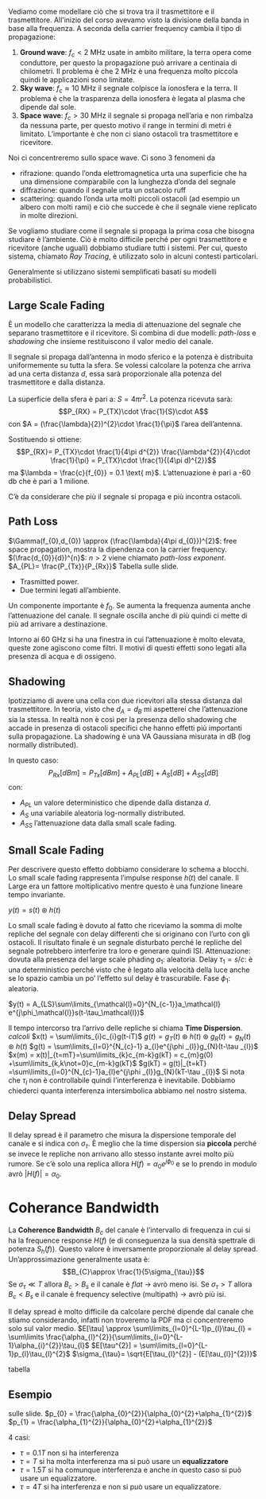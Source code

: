 
Vediamo come modellare ciò che si trova tra il trasmettitore e il trasmettitore. All’inizio del corso avevamo visto la divisione della banda in base alla frequenza. 
A seconda della carrier frequency cambia il tipo di propagazione:
1. **Ground wave**: $f_{c}<2\text{ MHz}$ usate in ambito militare, la terra opera come conduttore, per questo la propagazione può arrivare a centinaia di chilometri. Il problema è che 2 MHz è una frequenza molto piccola quindi le applicazioni sono limitate. 
2. **Sky wave**: $f_{c} \approx 10 \text{ MHz}$ il segnale colpisce la ionosfera e la terra. Il problema è che la trasparenza della ionosfera è legata al plasma che dipende dal sole. 
3. **Space wave**: $f_{c} > 30 \text{ MHz}$ il segnale si propaga nell’aria e non rimbalza da nessuna parte, per questo motivo il range in termini di metri è limitato. L’importante è che non ci siano ostacoli tra trasmettitore e ricevitore. 

Noi ci concentreremo sullo space wave.
Ci sono 3 fenomeni da
- rifrazione: quando l’onda elettromagnetica urta una superficie che ha una dimensione comparabile con la lunghezza d’onda del segnale
- diffrazione: quando il segnale urta un ostacolo ruff
- scattering: quando l’onda urta molti piccoli ostacoli (ad esempio un albero con molti rami) e ciò che succede è che il segnale viene replicato in molte direzioni.

Se vogliamo studiare come il segnale si propaga la prima cosa che bisogna studiare è l’ambiente. Ciò è molto difficile perché per ogni trasmettitore e ricevitore (anche uguali) dobbiamo studiare tutti i sistemi. Per cui, questo sistema, chiamato *Ray Tracing*, è utilizzato solo in alcuni contesti particolari. 

Generalmente si utilizzano sistemi semplificati basati su modelli probabilistici. 

## Large Scale Fading

È un modello che caratterizza la media di attenuazione del segnale che separano trasmettitore e il ricevitore.
Si combina di due modelli: *path-loss* e *shadowing* che insieme restituiscono il valor medio del canale.

Il segnale si propaga dall’antenna in modo sferico e la potenza è distribuita uniformemente su tutta la sfera. Se volessi calcolare la potenza che arriva ad una certa distanza $d$, essa sarà proporzionale alla potenza del trasmettitore e dalla distanza. 

La superficie della sfera è pari a: $S=4\pi r^{2}$.
La potenza ricevuta sarà: 
$$P_{RX} = P_{TX}\cdot \frac{1}{S}\cdot A$$
con $A = (\frac{\lambda}{2})^{2}\cdot \frac{1}{\pi}$ l’area dell’antenna.

Sostituendo si ottiene: $$P_{RX}= P_{TX}\cdot \frac{1}{4\pi d^{2}} \frac{\lambda^{2}}{4}\cdot \frac{1}{\pi} = P_{TX}\cdot \frac{1}{(4\pi d)^{2}}$$
ma $\lambda = \frac{c}{f_{0}} = 0.1 \text{ m}$.
L’attenuazione è pari a -60 db che è pari a 1 milione.

C’è da considerare che più il segnale si propaga e più incontra ostacoli. 

## Path Loss

$\Gamma(f_{0},d_{0}) \approx (\frac{\lambda}{4\pi d_{0}})^{2}$: free space propagation, mostra la dipendenza con la carrier frequency.
$(\frac{d_{0}}{d})^{n}$: $n > 2$ viene chiamato *path-loss exponent*.
$A_{PL}= \frac{P_{Tx}}{P_{Rx}}$
Tabella sulle slide.

- Trasmitted power.
- Due termini legati all’ambiente.

Un componente importante è $f_{0}$. Se aumenta la frequenza aumenta anche l’attenuazione del canale. Il segnale oscilla anche di più quindi ci mette di più ad arrivare a destinazione. 

Intorno ai 60 GHz si ha una finestra in cui l’attenuazione è molto elevata, queste zone agiscono come filtri. Il motivi di questi effetti sono legati alla presenza di acqua e di ossigeno.

## Shadowing

Ipotizziamo di avere una cella con due ricevitori alla stessa distanza dal trasmettitore. In teoria, visto che $d_{A}= d_{B}$ mi aspetterei che l’attenuazione sia la stessa. In realtà non è così per la presenza dello shadowing che accade in presenza di ostacoli specifici che hanno effetti più importanti sulla propagazione. La shadowing è una VA Gaussiana misurata in dB (log normally distributed).

In questo caso: 
$$P_{Rx}[dBm] = P_{Tx}[dBm] + A_{PL}[dB] + A_{S}[dB]+ A_{SS}[dB]$$
con:
- $A_{PL}$ un valore deterministico che dipende dalla distanza $d$.
- $A_{S}$ una variabile aleatoria log-normally distributed.
- $A_{SS}$ l’attenuazione data dalla small scale fading.

## Small Scale Fading

Per descrivere questo effetto dobbiamo considerare lo schema a blocchi. Lo small scale fading rappresenta l’impulse response $h(t)$ del canale. 
Il Large era un fattore moltiplicativo mentre questo è una funzione lineare tempo invariante.

$y(t) = s(t) \circledast h(t)$

Lo small scale fading è dovuto al fatto che riceviamo la somma di molte repliche del segnale con delay differenti che si originano con l’urto con gli ostacoli. Il risultato finale è un segnale disturbato perché le repliche del segnale potrebbero interferire tra loro e generare quindi ISI.
Attenuazione: dovuta alla presenza del large scale phading $a_{1}$: aleatoria.
Delay $\tau_{1} =s/c$: è una deterministico perché visto che è legato alla velocità della luce anche se lo spazio cambia un po’ l’effetto sul delay è trascurabile.
Fase $\phi_{1}$: aleatoria.

$y(t) = A_{LS}\sum\limits_{\mathcal{l}=0}^{N_{c-1}}a_\mathcal{l} e^{j\phi_\mathcal{l}}s(t-\tau_\mathcal{l})$

Il tempo intercorso tra l’arrivo delle repliche si chiama **Time Dispersion**.
*calcoli*
$x(t) = \sum\limits_{i}c_{i}g(t-iT)$
$g(t) = g_{T}(t) \circledast h(t) \circledast g_{R}(t) = g_{N}(t)\circledast h(t)$
$g(t) = \sum\limits_{l=0}^{N_{c}-1} a_{l}e^{j\phi _{l}}g_{N}(t-\tau _{l})$
$x(m) = x(t)|_{t=mT}=\sum\limits_{k}c_{m-k}g(kT) = c_{m}g(0) +\sum\limits_{k,k\not=0}c_{m-k}g(kT)$
$g(kT) = g(t)|_{t=kT} =\sum\limits_{l=0}^{N_{c}-1}a_{l}e^{j\phi _{l}}g_{N}(kT-\tau _{l})$
Si nota che $\tau_{l}$ non è controllabile quindi l’interferenza è inevitabile. 
Dobbiamo chiederci quanta interferenza intersimbolica abbiamo nel nostro sistema.
## Delay Spread

Il delay spread è il parametro che misura la dispersione temporale del canale e si indica con $\sigma_{\tau}$.
È meglio che la time dispersion sia **piccola** perché se invece le repliche non arrivano allo stesso instante avrei molto più rumore.
Se c’è solo una replica allora $H(f) = \alpha_{0}e^{j\phi_{0}}$ e se lo prendo in modulo avrò $|H(f)| = \alpha_{0}$.

# Coherance Bandwidth

La **Coherence Bandwidth** $B_{c}$ del canale è l’intervallo di frequenza in cui si ha la frequence response $H(f)$ (e di conseguenza la sua densità spettrale di potenza $S_{h}(f)$).
Questo valore è inversamente proporzionale al delay spread. 
Un’approssimazione generalmente usata è: $$B_{C}\approx \frac{1}{5\sigma_{\tau}}$$
Se $\sigma_{\tau} \ll T$ allora $B_{c} > B_{s}$ e il canale è *flat* -> avrò meno isi.
Se $\sigma_{\tau} > T$ allora $B_{c} < B_{s}$ e il canale è frequency selective (multipath) -> avrò più isi.

Il delay spread è molto difficile da calcolare perché dipende dal canale che stiamo considerando, infatti non troveremo la PDF ma ci concentreremo solo sul valor medio.
$E[\tau] \approx \sum\limits_{l=0}^{L-1}p_{l}\tau_{l} = \sum\limits \frac{\alpha_{l}^{2}}{\sum\limits_{i=0}^{L-1}\alpha_{i}^{2}}\tau_{l}$
$E[\tau^{2}] = \sum\limits_{l=0}^{L-1}p_{l}\tau_{l}^{2}$
$\sigma_{\tau}= \sqrt{E[\tau_{l}^{2}] - (E[\tau_{l}]^{2})}$

tabella 

## Esempio

sulle slide.
$p_{0} = \frac{\alpha_{0}^{2}}{\alpha_{0}^{2}+\alpha_{1}^{2}}$
$p_{1} = \frac{\alpha_{1}^{2}}{\alpha_{0}^{2}+\alpha_{1}^{2}}$

4 casi: 
- $\tau = 0.1T$ non si ha interferenza
- $\tau = T$ si ha molta interferenza ma si può usare un **equalizzatore**
- $\tau = 1.5T$ si ha comunque interferenza e anche in questo caso si può usare un equalizzatore.
- $\tau = 4T$ si ha interferenza e non si può usare un equalizzatore.
